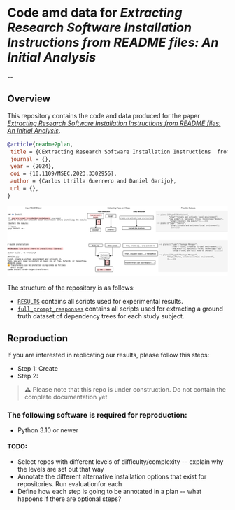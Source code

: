 # Code amd data for *Extracting Research Software Installation Instructions  from README files: An Initial Analysis*
--

## Overview
This repository contains the code and data produced for the paper [_Extracting Research Software Installation Instructions  from README files: An Initial Analysis_](https:). 
```bibtex
@article{readme2plan,
 title = {CExtracting Research Software Installation Instructions  from README files: An Initial Analysis},
 journal = {},
 year = {2024},
 doi = {10.1109/MSEC.2023.3302956},
 author = {Carlos Utrilla Guerrero and Daniel Garijo},
 url = {},
}
```
<!-- We present a method called READMEtoPLAN, which takes as input a the *installation instructions* and outputs a corresponding  [P-PLAN](https://lov.linkeddata.es/dataset/lov/vocabs/p-plan) ontology model. -->

![Define the problem](./images/def-prob.png)


The structure of the repository is as follows:

* [`RESULTS`](RESULTS) contains all scripts used for experimental results.
* [`full_prompt_responses`](full_prompt_responses) contains all scripts used for extracting a ground truth dataset of dependency trees for each study subject.


<!-- ## Expected contributions
Support researchers reusing software artefacts by adding discoverability, traceability and reproducibility functionalities in 4TUResearchData using semantic technology approaches:

* 1. Create a method to turn installation instructions into  [P-PLAN](https://lov.linkeddata.es/dataset/lov/vocabs/p-plan) representations
* 2. A framework to generate an annotated benchmark, curated by hand -->

<!-- ## Ontology
Extending [P-PLAN](https://lov.linkeddata.es/dataset/lov/vocabs/p-plan) is the most suitable solution for representing installation plans (the steps, plans, input and output variables and their relationship with each other):

* P-PLAN URI: [http://purl.org/net/p-plan#](http://purl.org/net/p-plan#)
* P-PLAN homepage: [http://www.opmw.org/model/p-plan/](http://www.opmw.org/model/p-plan/)

Other available vocabularies and data models:
* [Codemeta terms](https://codemeta.github.io/terms/)
* [REPRODUCE-ME](https://github.com/Sheeba-Samuel/REPRODUCE-ME/tree/master)
* [Planning domain definition lamguage](https://github.com/AI-Planning/pddl)
* [https://schema.org/InstallAction](https://schema.org/InstallAction)
* [GUIX Package standards](https://guix.gnu.org/manual/en/html_node/Defining-Packages.html)


We define the following labels:
*Installation instructions*: A set of instructions that indicate how to install a target repository
*Invocation*: Execution command(s) needed to run a scientific software component

## Annotated dataset
A gold-standard dataset of software installation in research is needed. A manually annotated corpus will be generated with the following labels:

We will be using one of the following tools (possibly following [The Softcite approach](https://github.com/howisonlab/softcite-dataset#the-softcite-approach)):
- [Prodigy](https://prodi.gy/)
- [hypothes.is](https://web.hypothes.is/) -->


## Reproduction
If you are interested in replicating our results, please follow this steps:
* Step 1: Create
* Step 2:


> :warning: Please note that this repo is under construction. Do not contain the complete documentation yet

### The following software is required for reproduction:
* Python 3.10 or newer


#### TODO:
- Select repos with different levels of difficulty/complexity -- explain why the levels are set out that way
- Annotate the different alternative installation options that exist for repositories. Run evaluationfor each
- Define how each step is going to be annotated in a plan -- what happens if there are optional steps?


